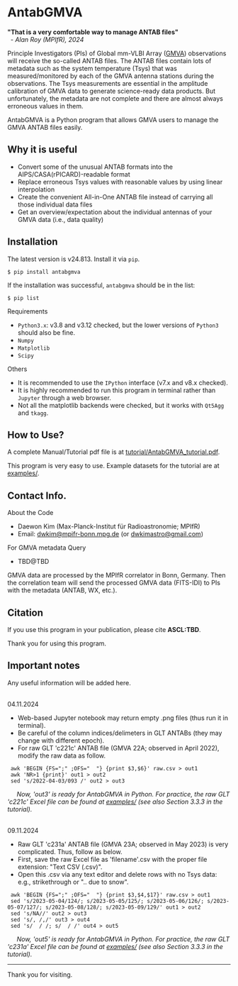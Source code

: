 # AntabGMVA

<b>"That is a very comfortable way to manage ANTAB files"</b><br>
_&ensp;- Alan Roy (MPIfR), 2024_

Principle Investigators (PIs) of Global mm-VLBI Array ([GMVA](https://www3.mpifr-bonn.mpg.de/div/vlbi/globalmm/)) observations will receive the so-called ANTAB files. The ANTAB files contain lots of metadata such as the system temperature (Tsys) that was measured/monitored by each of the GMVA antenna stations during the observations. The Tsys measurements are essential in the amplitude calibration of GMVA data to generate science-ready data products. But unfortunately, the metadata are not complete and there are almost always erroneous values in them.

AntabGMVA is a Python program that allows GMVA users to manage the GMVA ANTAB files easily.

## Why it is useful
* Convert some of the unusual ANTAB formats into the AIPS/CASA(rPICARD)-readable format
* Replace erroneous Tsys values with reasonable values by using linear interpolation
* Create the convenient All-in-One ANTAB file instead of carrying all those individual data files
* Get an overview/expectation about the individual antennas of your GMVA data (i.e., data quality)


## Installation
The latest version is v24.813. Install it via `pip`.
```
$ pip install antabgmva
```
If the installation was successful, `antabgmva` should be in the list:
```
$ pip list
```

Requirements
* `Python3.x`: v3.8 and v3.12 checked, but the lower versions of `Python3` should also be fine.
* `Numpy`
* `Matplotlib`
* `Scipy`

Others
* It is recommended to use the `IPython` interface (v7.x and v8.x checked).
* It is highly recommended to run this program in terminal rather than `Jupyter` through a web browser.
* Not all the matplotlib backends were checked, but it works with `Qt5Agg` and `tkagg`.




## How to Use?
A complete Manual/Tutorial pdf file is at [tutorial/AntabGMVA_tutorial.pdf](https://github.com/greendw/AntabGMVA/blob/main/tutorial/AntabGMVA_tutorial.pdf).

This program is very easy to use. Example datasets for the tutorial are at [examples/](https://github.com/greendw/AntabGMVA/tree/main/examples).




## Contact Info.
About the Code
* Daewon Kim (Max-Planck-Institut für Radioastronomie; MPIfR)
* Email: dwkim@mpifr-bonn.mpg.de (or dwkimastro@gmail.com)

For GMVA metadata Query
* TBD@TBD

GMVA data are processed by the MPIfR correlator in Bonn, Germany. Then the correlation team will send the processed GMVA data (FITS-IDI) to PIs with the metadata (ANTAB, WX, etc.).




## Citation
If you use this program in your publication, please cite <b>ASCL:TBD</b>.

Thank you for using this program.




## Important notes
Any useful information will be added here.
<br/><br/>

04.11.2024
* Web-based Jupyter notebook may return empty .png files (thus run it in terminal).
* Be careful of the column indices/delimeters in GLT ANTABs (they may change with different epoch).
* For raw GLT 'c221c' ANTAB file (GMVA 22A; observed in April 2022), modify the raw data as follow.

 ```
  awk 'BEGIN {FS=";" ;OFS="  "} {print $3,$6}' raw.csv > out1
  awk 'NR>1 {print}' out1 > out2
  sed 's/2022-04-03/093 /' out2 > out3
 ```
&ensp;&ensp;&ensp;_Now, 'out3' is ready for AntabGMVA in Python. For practice, the raw GLT 'c221c' Excel file can be found at [examples/](https://github.com/greendw/AntabGMVA/tree/main/examples) (see also Section 3.3.3 in the tutorial)._
<br/><br/>

09.11.2024
* Raw GLT 'c231a' ANTAB file (GMVA 23A; observed in May 2023) is very complicated. Thus, follow as below.
* First, save the raw Excel file as 'filename'.csv with the proper file extension: "Text CSV (.csv)".
* Open this .csv via any text editor and delete rows with no Tsys data: e.g., strikethrough or ".. due to snow".

 ```
  awk 'BEGIN {FS=";" ;OFS="  "} {print $3,$4,$17}' raw.csv > out1
  sed 's/2023-05-04/124/; s/2023-05-05/125/; s/2023-05-06/126/; s/2023-05-07/127/; s/2023-05-08/128/; s/2023-05-09/129/' out1 > out2
  sed 's/NA//' out2 > out3
  sed 's/, /,/' out3 > out4
  sed 's/  / /; s/  / /' out4 > out5
 ```
&ensp;&ensp;&ensp;_Now, 'out5' is ready for AntabGMVA in Python. For practice, the raw GLT 'c231a' Excel file can be found at [examples/](https://github.com/greendw/AntabGMVA/tree/main/examples) (see also Section 3.3.3 in the tutorial)._





---

Thank you for visiting.

